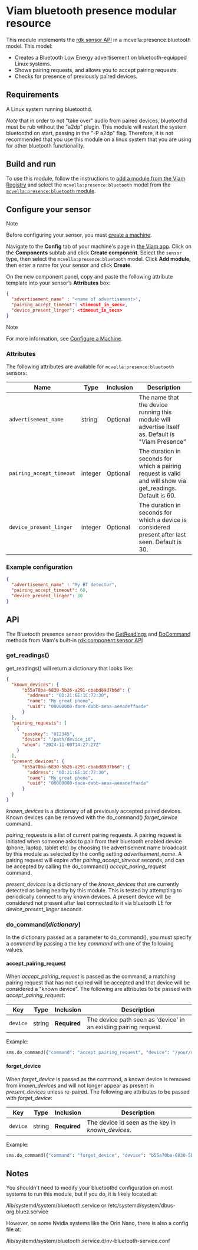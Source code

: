 # Viam bluetooth presence modular resource

This module implements the [rdk sensor API](https://github.com/rdk/sensor-api) in a mcvella:presence:bluetooth model.
This model:

* Creates a Bluetooth Low Energy advertisement on bluetooth-equipped Linux systems.
* Shows pairing requests, and allows you to accept pairing requests.
* Checks for presence of previously paired devices.

## Requirements

A Linux system running bluetoothd.

*Note* that in order to not "take over" audio from paired devices, bluetoothd must be rub without the "a2dp" plugin.
This module will restart the system bluetoothd on start, passing in the "-P a2dp" flag.
Therefore, it is not recommended that you use this module on a linux system that you are using for other bluetooth functionality.

## Build and run

To use this module, follow the instructions to [add a module from the Viam Registry](https://docs.viam.com/registry/configure/#add-a-modular-resource-from-the-viam-registry) and select the `mcvella:presence:bluetooth` model from the [`mcvella:presence:bluetooth` module](https://app.viam.com/module/rdk/mcvella:presence:bluetooth).

## Configure your sensor

> [!NOTE]  
> Before configuring your sensor, you must [create a machine](https://docs.viam.com/manage/fleet/machines/#add-a-new-machine).

Navigate to the **Config** tab of your machine's page in [the Viam app](https://app.viam.com/).
Click on the **Components** subtab and click **Create component**.
Select the `sensor` type, then select the `mcvella:presence:bluetooth` model.
Click **Add module**, then enter a name for your sensor and click **Create**.

On the new component panel, copy and paste the following attribute template into your sensor’s **Attributes** box:

```json
{
  "advertisement_name" : "<name of advertisement>",
  "pairing_accept_timeout": <timeout_in_secs>,
  "device_present_linger": <timeout_in_secs>
}
```

> [!NOTE]  
> For more information, see [Configure a Machine](https://docs.viam.com/manage/configuration/).

### Attributes

The following attributes are available for `mcvella:presence:bluetooth` sensors:

| Name | Type | Inclusion | Description |
| ---- | ---- | --------- | ----------- |
| `advertisement_name` | string | Optional | The name that the device running this module will advertise itself as.  Default is "Viam Presence"  |
| `pairing_accept_timeout` | integer | Optional |  The duration in seconds for which a pairing request is valid and will show via get_readings. Default is 60. |
| `device_present_linger` | integer | Optional |  The duration in seconds for which a device is considered present after last seen. Default is 30. |

### Example configuration

```json
{
  "advertisement_name" : "My BT detector",
  "pairing_accept_timeout": 60,
  "device_present_linger": 30
}
```

## API

The Bluetooth presence sensor provides the [GetReadings](https://docs.viam.com/components/sensor/#getreadings) and [DoCommand](https://docs.viam.com/components/sensor/#docommand) methods from Viam's built-in [rdk:component:sensor API](https://docs.viam.com/components/sensor/)

### get_readings()

get_readings() will return a dictionary that looks like:

``` JSON
{
  "known_devices": {
      "b55a70ba-6830-5b26-a291-cbabd89d7b6d": {
        "address": "0D:21:6E:1C:72:30",
        "name": "My great phone",
        "uuid": "00000000-dace-dabb-aeaa-aeeadeffaade"
      }
  },
  "pairing_requests": [
    {
      "passkey": "012345",
      "device": "/path/device_id",
      "when": "2024-11-08T14:27:27Z"
    }
  ],
  "present_devices": {
      "b55a70ba-6830-5b26-a291-cbabd89d7b6d": {
        "address": "0D:21:6E:1C:72:30",
        "name": "My great phone",
        "uuid": "00000000-dace-dabb-aeaa-aeeadeffaade"
      }
  }
}
```

*known_devices* is a dictionary of all previously accepted paired devices.
Known devices can be removed with the do_command() *forget_device* command.

*pairing_requests* is a list of current pairing requests.
A pairing request is initiated when someone asks to pair from their bluetooth enabled device (phone, laptop, tablet etc) by choosing the advertisement name broadcast by this module as selected by the config setting *advertisement_name*.
A pairing request will expire after *pairing_accept_timeout* seconds, and can be accepted by calling the do_command() *accept_paring_request* command.

*present_devices* is a dictionary of the *known_devices* that are currently detected as being nearby by this module.
This is tested by attempting to periodically connect to any known devices.
A present device will be considered not present after last connected to it via bluetooth LE for *device_present_linger* seconds.

### do_command(*dictionary*)

In the dictionary passed as a parameter to do_command(), you must specify a *command* by passing a the key *command* with one of the following values.

#### accept_pairing_request

When *accept_pairing_request* is passed as the command, a matching pairing request that has not expired will be accepted and that device will be considered a "known device".
The following are attributes to be passed with *accept_pairing_request*:

| Key | Type | Inclusion | Description |
| ---- | ---- | --------- | ----------- |
| `device` | string | **Required** |  The device path seen as 'device' in an existing pairing request. |

Example:

```python
sms.do_command({"command": "accept_pairing_request", "device": "/your/device/path"})
```

#### forget_device

When *forget_device* is passed as the command, a known device is removed from *known_devices* and will not longer appear as present in *present_devices* unless re-paired.
The following are attributes to be passed with *forget_device*:

| Key | Type | Inclusion | Description |
| ---- | ---- | --------- | ----------- |
| `device` | string | **Required** |  The device id seen as the key in *known_devices*. |

Example:

```python
sms.do_command({"command": "forget_device", "device": "b55a70ba-6830-5b26-a291-cbabd89d7b6d"})
```

## Notes

You shouldn't need to modify your bluetoothd configuration on most systems to run this module, but if you do, it is likely located at:

/lib/systemd/system/bluetooth.service or /etc/systemd/system/dbus-org.bluez.service

However, on some Nvidia systems like the Orin Nano, there is also a config file at:

/lib/systemd/system/bluetooth.service.d/nv-bluetooth-service.conf
